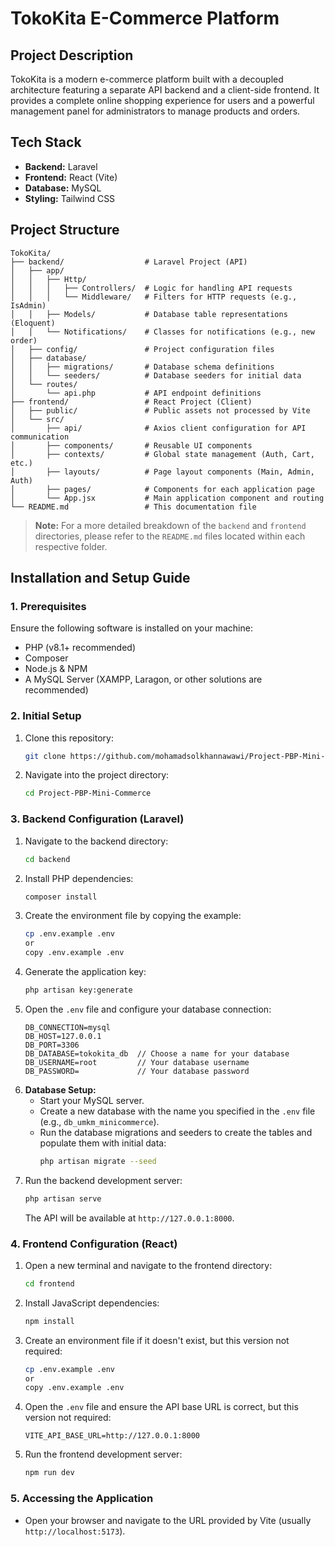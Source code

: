 # TokoKita E-Commerce Platform

## Project Description

TokoKita is a modern e-commerce platform built with a decoupled architecture featuring a separate API backend and a client-side frontend. It provides a complete online shopping experience for users and a powerful management panel for administrators to manage products and orders.

## Tech Stack

- **Backend:** Laravel
- **Frontend:** React (Vite)
- **Database:** MySQL
- **Styling:** Tailwind CSS

## Project Structure

```
TokoKita/
├── backend/                  # Laravel Project (API)
│   ├── app/
│   │   ├── Http/
│   │   │   ├── Controllers/  # Logic for handling API requests
│   │   │   └── Middleware/   # Filters for HTTP requests (e.g., IsAdmin)
│   │   ├── Models/           # Database table representations (Eloquent)
│   │   └── Notifications/    # Classes for notifications (e.g., new order)
│   ├── config/               # Project configuration files
│   ├── database/
│   │   ├── migrations/       # Database schema definitions
│   │   └── seeders/          # Database seeders for initial data
│   └── routes/
│       └── api.php           # API endpoint definitions
├── frontend/                 # React Project (Client)
│   ├── public/               # Public assets not processed by Vite
│   └── src/
│       ├── api/              # Axios client configuration for API communication
│       ├── components/       # Reusable UI components
│       ├── contexts/         # Global state management (Auth, Cart, etc.)
│       ├── layouts/          # Page layout components (Main, Admin, Auth)
│       ├── pages/            # Components for each application page
│       └── App.jsx           # Main application component and routing
└── README.md                 # This documentation file
```
> **Note:** For a more detailed breakdown of the `backend` and `frontend` directories, please refer to the `README.md` files located within each respective folder.

## Installation and Setup Guide

### 1. Prerequisites
Ensure the following software is installed on your machine:
- PHP (v8.1+ recommended)
- Composer
- Node.js & NPM
- A MySQL Server (XAMPP, Laragon, or other solutions are recommended)

### 2. Initial Setup
1. Clone this repository:
   ```bash
   git clone https://github.com/mohamadsolkhannawawi/Project-PBP-Mini-Commerce.git
   ```
2. Navigate into the project directory:
   ```bash
   cd Project-PBP-Mini-Commerce
   ```

### 3. Backend Configuration (Laravel)
1. Navigate to the backend directory:
   ```bash
   cd backend
   ```
2. Install PHP dependencies:
   ```bash
   composer install
   ```
3. Create the environment file by copying the example:
   ```bash
   cp .env.example .env
   or
   copy .env.example .env
   ```
4. Generate the application key:
   ```bash
   php artisan key:generate
   ```
5. Open the `.env` file and configure your database connection:
   ```env
   DB_CONNECTION=mysql
   DB_HOST=127.0.0.1
   DB_PORT=3306
   DB_DATABASE=tokokita_db  // Choose a name for your database
   DB_USERNAME=root         // Your database username
   DB_PASSWORD=             // Your database password
   ```
6. **Database Setup:**
   - Start your MySQL server.
   - Create a new database with the name you specified in the `.env` file (e.g., `db_umkm_minicommerce`).
   - Run the database migrations and seeders to create the tables and populate them with initial data:
     ```bash
     php artisan migrate --seed
     ```
7. Run the backend development server:
   ```bash
   php artisan serve
   ```
   The API will be available at `http://127.0.0.1:8000`.

### 4. Frontend Configuration (React)
1. Open a new terminal and navigate to the frontend directory:
   ```bash
   cd frontend
   ```
2. Install JavaScript dependencies:
   ```bash
   npm install
   ```
3. Create an environment file if it doesn't exist, but this version not required:
   ```bash
   cp .env.example .env
   or
   copy .env.example .env
   ```
4. Open the `.env` file and ensure the API base URL is correct, but this version not required:
   ```env
   VITE_API_BASE_URL=http://127.0.0.1:8000
   ```
5. Run the frontend development server:
   ```bash
   npm run dev
   ```

### 5. Accessing the Application
- Open your browser and navigate to the URL provided by Vite (usually `http://localhost:5173`).